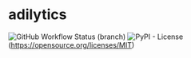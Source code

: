 # adilytics

![GitHub Workflow Status (branch)](https://img.shields.io/github/workflow/status/team-12-csc-510/adilytics/actions/workflows/main.yml//main)
![PyPI - License](https://img.shields.io/pypi/l/FastAPI)(https://opensource.org/licenses/MIT)

